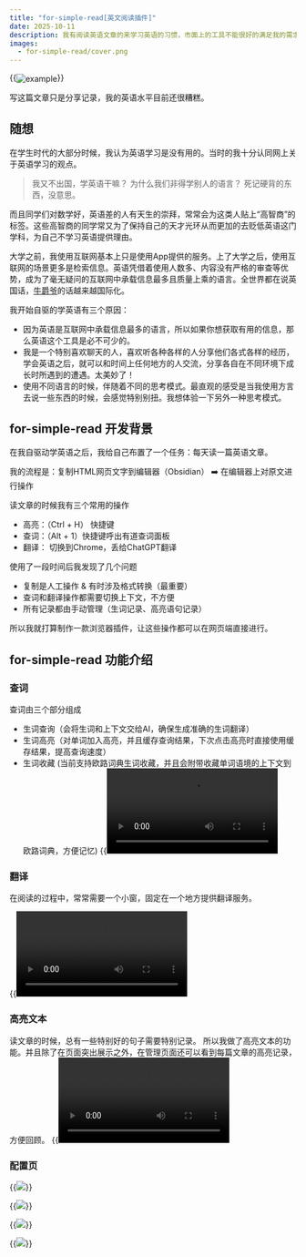```yaml
---
title: "for-simple-read[英文阅读插件]"
date: 2025-10-11
description: 我有阅读英语文章的来学习英语的习惯，市面上的工具不能很好的满足我的需求，所以我做了一款浏览器插件来帮助我更轻松的学习英语。
images:
  - for-simple-read/cover.png
---
```


{{<img src="cover.png" alt="example" align="center" >}}

写这篇文章只是分享记录，我的英语水平目前还很糟糕。

## 随想

在学生时代的大部分时候，我认为英语学习是没有用的。当时的我十分认同网上关于英语学习的观点。

> 我又不出国，学英语干嘛？
> 为什么我们非得学别人的语言？
> 死记硬背的东西，没意思。

而且同学们对数学好，英语差的人有天生的崇拜，常常会为这类人贴上“高智商”的标签。这些高智商的同学常又为了保持自己的天才光环从而更加的去贬低英语这门学科，为自己不学习英语提供理由。

大学之前，我使用互联网基本上只是使用App提供的服务。上了大学之后，使用互联网的场景更多是检索信息。英语凭借着使用人数多、内容没有严格的审查等优势，成为了毫无疑问的互联网中承载信息最多且质量上乘的语言。全世界都在说英国话，[牛爵爷](https://en.wikipedia.org/wiki/Isaac_Newton)的话越来越国际化。

我开始自驱的学英语有三个原因：

- 因为英语是互联网中承载信息最多的语言，所以如果你想获取有用的信息，那么英语这个工具是必不可少的。
- 我是一个特别喜欢聊天的人，喜欢听各种各样的人分享他们各式各样的经历，学会英语之后，就可以和时间上任何地方的人交流，分享各自在不同环境下成长时所遇到的遭遇。太美妙了！
- 使用不同语言的时候，伴随着不同的思考模式。最直观的感受是当我使用方言去说一些东西的时候，会感觉特别别扭。我想体验一下另外一种思考模式。

## for-simple-read 开发背景

在我自驱动学英语之后，我给自己布置了一个任务：每天读一篇英语文章。

我的流程是：复制HTML网页文字到编辑器（Obsidian） ➡️ 在编辑器上对原文进行操作

读文章的时候我有三个常用的操作

- 高亮：（Ctrl + H） 快捷键
- 查词：（Alt + 1）快捷键呼出有道查词面板
- 翻译： 切换到Chrome，丢给ChatGPT翻译

使用了一段时间后我发现了几个问题

- 复制是人工操作 & 有时涉及格式转换（最重要）
- 查词和翻译操作都需要切换上下文，不方便
- 所有记录都由手动管理（生词记录、高亮语句记录）

所以我就打算制作一款浏览器插件，让这些操作都可以在网页端直接进行。

## for-simple-read 功能介绍

### 查词

查词由三个部分组成

- 生词查询（会将生词和上下文交给AI，确保生成准确的生词翻译）
- 生词高亮（对单词加入高亮，并且缓存查询结果，下次点击高亮时直接使用缓存结果，提高查询速度）
- 生词收藏 (当前支持欧路词典生词收藏，并且会附带收藏单词语境的上下文到欧路词典，方便记忆)
  {{<video src="fsr-search.mp4">}}

### 翻译

在阅读的过程中，常常需要一个小窗，固定在一个地方提供翻译服务。

{{<video src="fsr-translation.mp4">}}

### 高亮文本

读文章的时候，总有一些特别好的句子需要特别记录。
所以我做了高亮文本的功能。并且除了在页面突出展示之外，在管理页面还可以看到每篇文章的高亮记录，方便回顾。
{{<video src="fsr-highlight.mp4">}}

### 配置页

{{<img src="config-ai.png" caption="查词和翻译功能基于LLM">}}

{{<img src="config-save.png" caption="单词收藏需要访问第三方平台，需提供对应的token">}}

{{<img src="config-word.png" caption="记录在查词页面收藏的单词，可导出为txt格式">}}

{{<img src="config-highlight.png" caption="记录高亮的句子">}}
